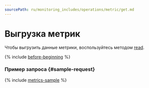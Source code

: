 ```yaml
---
sourcePath: ru/monitoring_includes/operations/metric/get.md
---
```

# Выгрузка метрик

Чтобы выгрузить данные метрики, воспользуйтесь методом [read](../../api-ref/MetricsData/read.md).

{% include [before-beginning](../../../_includes/monitoring/before-beginning.md) %}

### Пример запроса {#sample-request}

{% include [metrics-sample](../../../_includes/monitoring/metrics-ref/cpu-metrics-sample.md) %}
